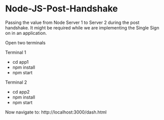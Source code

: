 # Node-JS-Post-Handshake

Passing the value from Node Server 1 to Server 2 during the post handshake. It might be required while we are implementing the Single Sign on in an application.


Open two terminals

Terminal 1
* cd app1
* npm install
* npm start


Terminal 2
* cd app2
* npm install
* npm start

Now navigate to: http://localhost:3000/dash.html
